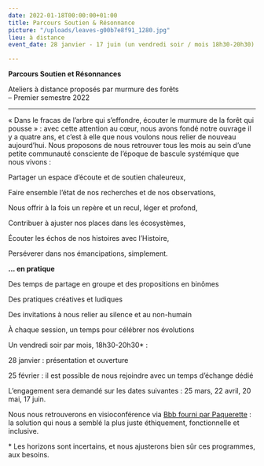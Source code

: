 ```yaml
---
date: 2022-01-18T00:00:00+01:00
title: Parcours Soutien & Résonnance
picture: "/uploads/leaves-g00b7e8f91_1280.jpg"
lieu: à distance
event_date: 28 janvier - 17 juin (un vendredi soir / mois 18h30-20h30)

---
```

**Parcours Soutien et Résonnances**

Ateliers à distance proposés par murmure des forêts   
– Premier semestre 2022

***

« Dans le fracas de l’arbre qui s’effondre, écouter le murmure de la forêt qui pousse » : avec cette attention au cœur, nous avons fondé notre ouvrage il y a quatre ans, et c’est à elle que nous voulons nous relier de nouveau aujourd’hui. Nous proposons de nous retrouver tous les mois au sein d’une petite communauté consciente de l’époque de bascule systémique que nous vivons :

Partager un espace d’écoute et de soutien chaleureux,

Faire ensemble l’état de nos recherches et de nos observations,

Nous offrir à la fois un repère et un recul, léger et profond,

Contribuer à ajuster nos places dans les écosystèmes,

Écouter les échos de nos histoires avec l’Histoire,

Perséverer dans nos émancipations, simplement.

**... en pratique**

Des temps de partage en groupe et des propositions en binômes

Des pratiques créatives et ludiques

Des invitations à nous relier au silence et au non-humain

À chaque session, un temps pour célébrer nos évolutions

  
Un vendredi soir par mois, 18h30-20h30* : 

28 janvier : présentation et ouverture

25 février : il est possible de nous rejoindre avec un temps d’échange dédié

L’engagement sera demandé sur les dates suivantes : 25 mars, 22 avril, 20 mai, 17 juin.

Nous nous retrouverons en visioconférence via [Bbb fourni par Paquerette](https://paquerette.eu/visio-bbb/) : la solution qui nous a semblé la plus juste éthiquement, fonctionnelle et inclusive.

\* Les horizons sont incertains, et nous ajusterons bien sûr ces programmes, aux besoins.